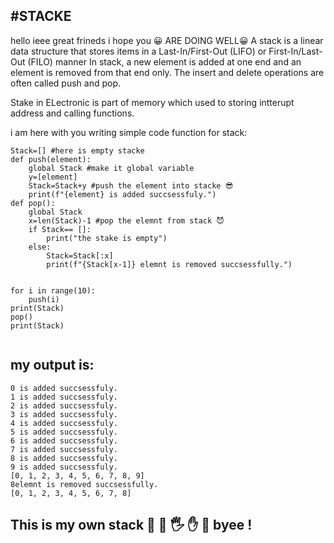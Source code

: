 #STACKE 
-------
hello ieee great frineds i hope you 😀  ARE DOING WELL😀
A stack is a linear data structure that stores items in a Last-In/First-Out (LIFO) or First-In/Last-Out (FILO) manner
In stack, a new element is added at one end and an element is removed from that end only. The insert and delete operations are often called push and pop.

Stake in ELectronic is part of memory which used to storing intterupt address and calling functions.

i am here with you writing simple code function for stack:
```
Stack=[] #here is empty stacke
def push(element):
    global Stack #make it global variable
    y=[element] 
    Stack=Stack+y #push the element into stacke 😎
    print(f"{element} is added succsessfuly.")
def pop():
    global Stack
    x=len(Stack)-1 #pop the elemnt from stack 😈
    if Stack== []:
        print("the stake is empty")
    else:
        Stack=Stack[:x]
        print(f"{Stack[x-1]} elemnt is removed succsessfully.")
        
        
for i in range(10):   
    push(i)
print(Stack)
pop()
print(Stack)
        
 ```
 my output is:
 ----------
 ```
0 is added succsessfuly.
1 is added succsessfuly.
2 is added succsessfuly.
3 is added succsessfuly.
4 is added succsessfuly.
5 is added succsessfuly.
6 is added succsessfuly.
7 is added succsessfuly.
8 is added succsessfuly.
9 is added succsessfuly.
[0, 1, 2, 3, 4, 5, 6, 7, 8, 9]
8elemnt is removed succsessfully.
[0, 1, 2, 3, 4, 5, 6, 7, 8]
 ```
 
 This is my own stack 👋 🤚 🖐 ✋ 🖖 byee !
 -------------------- 
